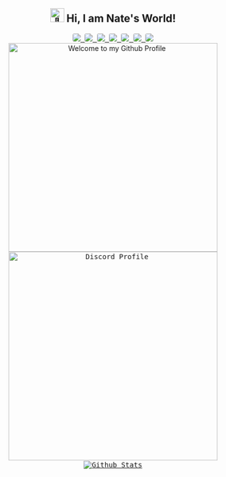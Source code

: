 <p align="center">
  <h2 align="center">
    <img src="https://nates-world21.github.io/Nates-World21/Assets/Icons/waving-hand.gif" width="28px" alt="👋"> Hi, I am Nate's World! 
  </h2>
</p>

<div align="center">
  <kbd>
    <a href="https://discord.com/users/964617639454441484">
      <img src="https://img.shields.io/badge/Discord-5865F2?logo=discord&logoColor=fff&style=for-the-badge" style="border-radius: 3px;">
    </a>
  </kbd>
  <kbd>
    <a href="https://www.instagram.com/notnatesworld/">
      <img src="https://img.shields.io/badge/Instagram-E4405F?logo=instagram&logoColor=fff&style=for-the-badge" style="border-radius: 3px;">
    </a>
  </kbd>
  <kbd>
    <a href="https://www.facebook.com/profile.php?id=100081379055476">
      <img src="https://img.shields.io/badge/Facebook-4267B2?logo=facebook&logoColor=fff&style=for-the-badge" style="border-radius: 3px;">
    </a>
  </kbd>
  <kbd>
    <a href="">
      <img src="https://img.shields.io/badge/Spotify-1DB954?logo=spotify&logoColor=fff&style=for-the-badge" style="border-radius: 3px;">
    </a>
  </kbd>
  <kbd>
    <a href="">
      <img src="https://img.shields.io/badge/Reddit-FF5700?logo=reddit&logoColor=fff&style=for-the-badge" style="border-radius: 3px;">
    </a>
  </kbd>
  <kbd>
    <a href="">
      <img src="https://img.shields.io/badge/Guilded-f4db4f?logo=guilded&logoColor=fff&text_color=fff&style=for-the-badge" style="border-radius: 3px;">
    </a>
  </kbd>
  <kbd>
    <a href="">
      <img src="https://img.shields.io/badge/Patreon-f96854?logo=patreon&logoColor=fff&text_color=fff&style=for-the-badge" style="border-radius: 3px;">
    </a>
  </kbd>
</div>

<div align="center">
    <a href="https://discord.com/users/964617639454441484">
      <img width=420vw align=top src="https://corellanstoma-readme-typing.herokuapp.com?size=20&duration=5000&color=fff&background=FFFFFF00&center=true&vCenter=true&lines=Welcome+to+my+github+profile!; Check+out+my+projects!;" alt="Welcome to my Github Profile"/>
    </a>
</div>

<div align="center">
  <kbd style=" margin: 20px 0px; padding: 10px;">
    <a href="https://discord.com/users/964617639454441484">
      <img width=420vw align=top src="https://lanyard-profile-readme.vercel.app/api/964617639454441484?theme=dark&bg=202225" alt="Discord Profile"/>
    </a>
  </kbd>

  <kbd align="center" style="padding: 10px;">
    <a href="https://github.com/Nates-World21">
      <img align="center" src="https://github-readme-stats.vercel.app/api?username=Nates-World21&show_icons=true&custom_title=My Github Stats&title_color=5865f2&text_color=fff&icon_color=fff&border_color=5865f2&bg_color=202225&locale=en" alt="Github Stats"/>
    </a>
  </kbd>
</div>